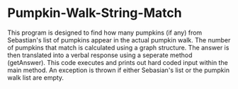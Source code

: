 # Pumpkin-Walk-String-Match
This program is designed to find how many pumpkins (if any) from Sebastian's list of pumpkins appear in the actual pumpkin walk. The number of pumpkins that match is calculated using a graph structure. The answer is then translated into a verbal response using a seperate method (getAnswer). This code executes and prints out hard coded input within the main method. An exception is thrown if either Sebasian's list or the pumpkin walk list are empty.
